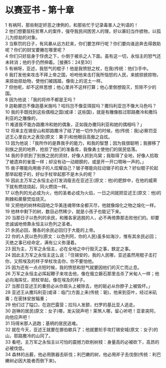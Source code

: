 # 以赛亚书 - 第十章
  
 1 有祸阿，那些制定奸恶之律例的，和那些忙于记录毒害人之判语的！  
 2 他们想要屈枉贫寒人的案件，强夺我民间困苦人的理，好以寡妇当作掳物，以孤儿为掠劫的对象。  
 3 当察罚的日子，有风暴从远方赶来，你们要怎样行呢？你们要向谁逃奔去得救助呢？你们的财宝要撇在哪里呢？  
 4 你们只好屈身于俘虏之下，仆倒于被杀之人下面。虽有这一切，永恒主的怒气还未转消；他的手仍然伸着。［接赛5：24至30］  
 5 有祸呀，亚述，我怒气的棍子！他是我愤怒之杖，在我(传统：他们)手中。  
 6 我打发他来攻击不拜上帝之国，吩咐他来击打我所恼怒的人民，来掳掠掳掠物，来掠劫掠劫物，使他们被践踏，像街上的泥土一样。  
 7 但他呢，却不这样思想；他心里并不这样打算；他心里倒想毁灭，剪除不少的国。  
 8 因为他说：「我的将帅不都是王吗？  
 9 迦勒挪岂不像迦基米施吗？哈玛岂不像亚珥拔吗？撒玛利亚岂不像大马色吗？  
 10 我的手既找到这些偶相之国(或译：这些国)，就是有雕像胜过耶路撒冷和撒玛利亚的之雕像的，  
 11 难道我不能办路撒冷和她的偶象，正如我办撒玛利亚和她的偶相吗？」  
 12 将来主在锡安山和耶路撒冷了结了她一切作为的时候，他(传统：我)必察罚亚述王心里自大之表现(原文：果子)和他眼目高傲之自炫。  
 13 因为他说：「我所作的是靠我手的能力，和我的智慧；因为我很聪明；我挪移了别族之民的地界，抢掠了他们的准备库，我像勇士使他们的居民低落。  
 14 我的手抓到了别族之民的资财，好像人抓到鸟窝；我取得了全地，好像人拾取了被遗弃的雀蛋一样；却没有动一动翅膀的，或是开一开口啁啾一声的。」  
 15 凿子哪能向用凿子的人炫耀自己？锯子哪能向拉动锯子的自大？好似棍子抡起那举起棍子的，好似手杖举起那不是木头的呢？  
 16 因此主万军之永恒主必打发消瘦去在亚述王(原文：他)的肥胖中，在他的威荣下就有燃烧烧起，同火燃烧一样。  
 17 以色列的光必成为火，他的圣者必成为火焰，一日之间就把亚述王(原文：他)的荆棘和蒺藜焚焰烧灭。  
 18 又把他的树林和园地之华美连魂带体全都灭尽，他就像熔化之物之熔化一样。  
 19 他林中剩下的树，数目必然稀少，就是小孩子也能记下来。  
 20 当那日子以色列的余民，和雅各家逃脱的人，必不再倚靠那击败他们的。却要忠诚诚地倚靠永恒主以色列之圣者。  
 21 余民必回，雅各的余民必回归于大能的上帝。  
 22 你的人民以色列(原文：以色列阿，你的人民)虽多如海沙，惟有其余民必回；灭绝之事已经命定，满有公义弥漫着。  
 23 因为主，万军之永恒主，必在全地之中行毁灭之事，鉄定之事。  
 24 因此主万军之永恒主这么说：「住锡安的，我的人民哪，亚述虽然用棍子击打你，又照埃及的样子举杖攻击你，你不要怕他。  
 25 因为还有一点点短时候，我的愤怒和怒气就要因他们的灭亡而止息。  
 26 万军之永恒主必挥起鞭子来攻击他，像在俄立磐石那里击杀了米甸人一样；他必向海挥仗，把杖举起，像在埃及的样子。  
 27 当那日亚述王的重担必从你肩头上被除去，他的轭必从你脖子上被毁坏。」  
 28 亚述王从撒玛利亚(或译：临门)方面上来(传统：轭)，他来到亚叶，经过米矶崙；在密抹安放辎重；  
 29 他们过了隘口，在迦巴露营；拉玛人发颤，扫罗的基比亚人逃走。  
 30 迦琳的居民(原文：女子)哪，发尖锐声吧！莱煞人哪，留心听吧！亚拿突阿，向他应声吧！  
 31 玛得米那人逃跑；基柄的居民逃难。  
 32 就在今天，亚述王就要在挪伯歇兵了；他就要抡手攻打锡安城(原文：女子)的山，耶路撒冷的山冈了。  
 33 看吧，主万军之永恒主以可怕的震撼力砍削树枝：身量高的必被砍下，高昂的必被伐低。  
 34 森林的丛薮，他必用鉄器去斫伐；利巴嫩的树，他必用斧子去伐倒(传统：利巴嫩树必因大能者而倒下来)。
